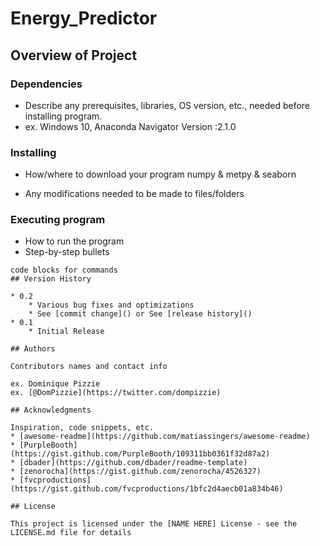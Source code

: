 # Energy_Predictor


## Overview of Project



### Dependencies

* Describe any prerequisites, libraries, OS version, etc., needed before installing program.
* ex. Windows 10, Anaconda Navigator Version :2.1.0

### Installing

* How/where to download your program
numpy & metpy & seaborn



* Any modifications needed to be made to files/folders

### Executing program

* How to run the program
* Step-by-step bullets
```
code blocks for commands
## Version History

* 0.2
    * Various bug fixes and optimizations
    * See [commit change]() or See [release history]()
* 0.1
    * Initial Release

## Authors

Contributors names and contact info

ex. Dominique Pizzie  
ex. [@DomPizzie](https://twitter.com/dompizzie)

## Acknowledgments

Inspiration, code snippets, etc.
* [awesome-readme](https://github.com/matiassingers/awesome-readme)
* [PurpleBooth](https://gist.github.com/PurpleBooth/109311bb0361f32d87a2)
* [dbader](https://github.com/dbader/readme-template)
* [zenorocha](https://gist.github.com/zenorocha/4526327)
* [fvcproductions](https://gist.github.com/fvcproductions/1bfc2d4aecb01a834b46)

## License

This project is licensed under the [NAME HERE] License - see the LICENSE.md file for details